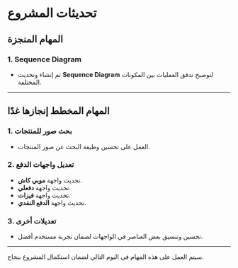 # تحديثات المشروع

## المهام المنجزة

### 1. **Sequence Diagram**

-   تم إنشاء وتحديث **Sequence Diagram** لتوضيح تدفق العمليات بين المكونات المختلفة.

---

## المهام المخطط إنجازها غدًا

### 1. **بحث صور للمنتجات**

-   العمل على تحسين وظيفة البحث عن صور المنتجات.

### 2. **تعديل واجهات الدفع**

-   تحديث واجهة **موبي كاش**.
-   تحديث واجهة **دفعلي**.
-   تحديث واجهة **فيزات**.
-   تحديث واجهة **الدفع النقدي**.

### 3. **تعديلات أخرى**

-   تحسين وتنسيق بعض العناصر في الواجهات لضمان تجربة مستخدم أفضل.

---

سيتم العمل على هذه المهام في اليوم التالي لضمان استكمال المشروع بنجاح.
